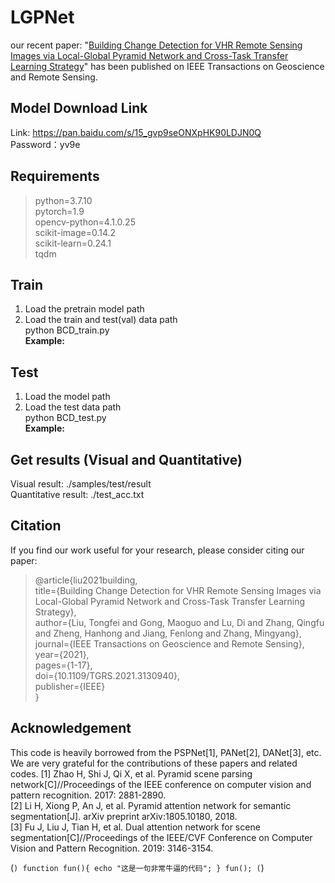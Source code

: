 # LGPNet
our recent paper: "[Building Change Detection for VHR Remote Sensing Images via Local-Global Pyramid Network and Cross-Task Transfer Learning Strategy](https://ieeexplore.ieee.org/abstract/document/9627698)" has been published on IEEE Transactions on Geoscience and Remote Sensing.  

## Model Download Link
Link: https://pan.baidu.com/s/15_gvp9seONXpHK90LDJN0Q  
Password：yv9e

## Requirements
>python=3.7.10  
pytorch=1.9  
opencv-python=4.1.0.25  
scikit-image=0.14.2  
scikit-learn=0.24.1  
tqdm  

## Train
1. Load the pretrain model path  
2. Load the train and test(val) data path  
python BCD_train.py  
**Example:**  

## Test
1. Load the model path  
2. Load the test data path  
python BCD_test.py  
**Example:**  

## Get results (Visual and Quantitative)
Visual result: ./samples/test/result  
Quantitative result: ./test_acc.txt   

## Citation
If you find our work useful for your research, please consider citing our paper:  

>@article{liu2021building,  
  title={Building Change Detection for VHR Remote Sensing Images via Local-Global Pyramid Network and Cross-Task Transfer Learning Strategy},  
  author={Liu, Tongfei and Gong, Maoguo and Lu, Di and Zhang, Qingfu and Zheng, Hanhong and Jiang, Fenlong and Zhang, Mingyang},  
  journal={IEEE Transactions on Geoscience and Remote Sensing},  
  year={2021},  
  pages={1-17},  
  doi={10.1109/TGRS.2021.3130940},  
  publisher={IEEE}  
}  


## Acknowledgement
This code is heavily borrowed from the PSPNet[1], PANet[2], DANet[3], etc. We are very grateful for the contributions of these papers and related codes. 
[1] Zhao H, Shi J, Qi X, et al. Pyramid scene parsing network[C]//Proceedings of the IEEE conference on computer vision and pattern recognition. 2017: 2881-2890.  
[2] Li H, Xiong P, An J, et al. Pyramid attention network for semantic segmentation[J]. arXiv preprint arXiv:1805.10180, 2018.  
[3] Fu J, Liu J, Tian H, et al. Dual attention network for scene segmentation[C]//Proceedings of the IEEE/CVF Conference on Computer Vision and Pattern Recognition. 2019: 3146-3154.  

(```)
    function fun(){
         echo "这是一句非常牛逼的代码";
    }
    fun();
(```)
